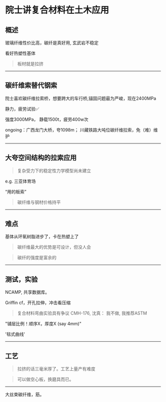 
# 院士讲复合材料在土木应用

## 概述

玻璃纤维性价比高，碳纤是真好用, 玄武岩不稳定

看好热塑性基体

>板材就是拉挤

---

## 碳纤维索替代钢索

院士喜欢碳纤维拉索桥，想要跨大的车行桥,锚固问题最为严峻，现在2400MPa

静力，疲劳试验✅

强度3000MPa， 静载1500t，疲劳400w次

ongoing：广西龙门大桥，夸1098m； 川藏铁路大吨位碳纤维拉索，免（难）维护

---

## 大夸空间结构的拉索应用

>复杂受力下的稳定性力学模型尚未建立

e.g. 三亚体育场

“用的板索”

>碳纤维与钢材价格持平

---

## 难点

基体从环氧树脂进步了，卡在热塑上了

>碳纤维最大的优势是可设计，但没人会

>碳纤的强度是富余的

---

## 测试，实验

NCAMP, 共享数据库。

Griffin cf，开孔拉伸，冲击看压缩

>复合材料弯曲实验具有争议 CMH-176, 沈真： 我不做, 我推荐ASTM

"铺层比例！顺序X，厚度X (say 4mm)"

'毯式曲线'

---

## 工艺

>拉挤的话三毫米厚了。工艺上量产有难度

>可以做空心板，换磨具而已。

---

大丝束碳纤维，筋。


